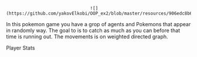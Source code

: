                                     ![](https://github.com/yakovElkobi/OOP_ex2/blob/master/resources/906edc8b6f1b7089442ce99ca0b5a7a2.jpg)

In this pokemon game you have a grop of agents and Pokemons that appear in randomly way.
The goal to is to catch as much as you can before that time is running out.
The movements is on weighted directed graph.

Player Stats
